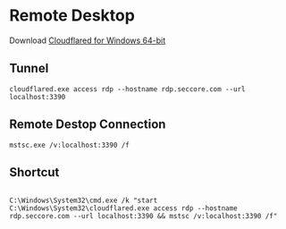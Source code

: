 # Remote Desktop

Download [Cloudflared for Windows 64-bit](https://github.com/cloudflare/cloudflared/releases/latest/download/cloudflared-windows-amd64.exe)

## Tunnel
<code>cloudflared.exe access rdp --hostname rdp.seccore.com --url localhost:3390</code>

## Remote Destop Connection
<code>mstsc.exe /v:localhost:3390 /f</code>

## Shortcut

<code>
C:\Windows\System32\cmd.exe /k "start C:\Windows\System32\cloudflared.exe access rdp --hostname rdp.seccore.com --url localhost:3390 && mstsc /v:localhost:3390 /f"
</code>